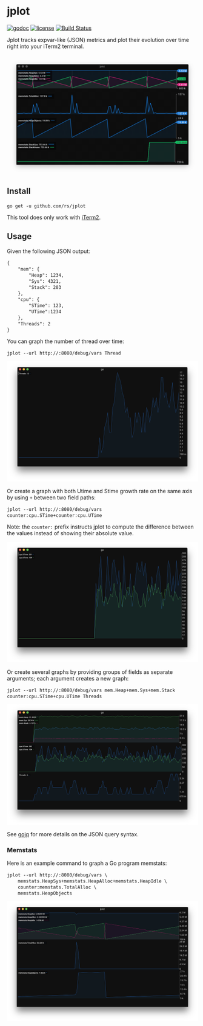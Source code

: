 # jplot
[![godoc](http://img.shields.io/badge/godoc-reference-blue.svg?style=flat)](https://godoc.org/github.com/rs/jplot) [![license](http://img.shields.io/badge/license-MIT-red.svg?style=flat)](https://raw.githubusercontent.com/rs/jplot/master/LICENSE) [![Build Status](https://travis-ci.org/rs/jplot.svg?branch=master)](https://travis-ci.org/rs/jplot)

Jplot tracks expvar-like (JSON) metrics and plot their evolution over time right into your iTerm2 terminal.

![all](doc/demo.gif)

## Install

```
go get -u github.com/rs/jplot
```

This tool does only work with [iTerm2](https://www.iterm2.com).

## Usage

Given the following JSON output:

```
{
    "mem": {
        "Heap": 1234,
        "Sys": 4321,
        "Stack": 203
    },
    "cpu": {
        "STime": 123,
        "UTime":1234
    },
    "Threads": 2
}
```

You can graph the number of thread over time:

```
jplot --url http://:8080/debug/vars Thread
```

![all](doc/single.png)

Or create a graph with both Utime and Stime growth rate on the same axis by using `+` between two field paths:

```
jplot --url http://:8080/debug/vars counter:cpu.STime+counter:cpu.UTime
```

Note: the `counter:` prefix instructs jplot to compute the difference between the values instead of showing their absolute value.

![all](doc/dual.png)


Or create several graphs by providing groups of fields as separate arguments; each argument creates a new graph:

```
jplot --url http://:8080/debug/vars mem.Heap+mem.Sys+mem.Stack counter:cpu.STime+cpu.UTime Threads
```

![all](doc/all.png)

See [gojq](github.com/elgs/gojq) for more details on the JSON query syntax.

### Memstats

Here is an example command to graph a Go program memstats:

```
jplot --url http://:8080/debug/vars \
    memstats.HeapSys+memstats.HeapAlloc+memstats.HeapIdle \
    counter:memstats.TotalAlloc \
    memstats.HeapObjects
```
![all](doc/memstats.png)


